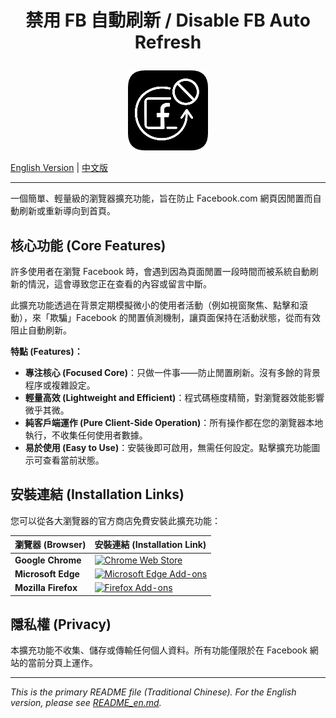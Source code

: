 # <p align="center">禁用 FB 自動刷新 / Disable FB Auto Refresh</p>
<p align="center"><img src="images/icon128__.png" alt="禁用 FB 自動刷新" width="128"></p>

[English Version](./README_en.md) | [中文版](./README.md)

---

一個簡單、輕量級的瀏覽器擴充功能，旨在防止 Facebook.com 網頁因閒置而自動刷新或重新導向到首頁。

## 核心功能 (Core Features)

許多使用者在瀏覽 Facebook 時，會遇到因為頁面閒置一段時間而被系統自動刷新的情況，這會導致您正在查看的內容或留言中斷。

此擴充功能透過在背景定期模擬微小的使用者活動（例如視窗聚焦、點擊和滾動），來「欺騙」Facebook 的閒置偵測機制，讓頁面保持在活動狀態，從而有效阻止自動刷新。

**特點 (Features)：**
- **專注核心 (Focused Core)**：只做一件事——防止閒置刷新。沒有多餘的背景程序或複雜設定。
- **輕量高效 (Lightweight and Efficient)**：程式碼極度精簡，對瀏覽器效能影響微乎其微。
- **純客戶端運作 (Pure Client-Side Operation)**：所有操作都在您的瀏覽器本地執行，不收集任何使用者數據。
- **易於使用 (Easy to Use)**：安裝後即可啟用，無需任何設定。點擊擴充功能圖示可查看當前狀態。

## 安裝連結 (Installation Links)

您可以從各大瀏覽器的官方商店免費安裝此擴充功能：

| 瀏覽器 (Browser) | 安裝連結 (Installation Link) |
| :--- | :--- |
| **Google Chrome** | [![Chrome Web Store](https://img.shields.io/badge/Chrome-Web_Store-blue?style=for-the-badge&logo=google-chrome&logoColor=white)](https://chromewebstore.google.com/detail/%E7%A6%81%E7%94%A8-fb-%E8%87%AA%E5%8B%95%E5%88%B7%E6%96%B0/bmeagdnojhgdgaoeiknnahagmdeakhkd) |
| **Microsoft Edge** | [![Microsoft Edge Add-ons](https://img.shields.io/badge/Microsoft-Edge_Addons-blue?style=for-the-badge&logo=microsoft-edge&logoColor=white)](https://microsoftedge.microsoft.com/addons/detail/ffneifknijjdcedbcbdkmaboemllfffn) |
| **Mozilla Firefox** | [![Firefox Add-ons](https://img.shields.io/badge/Firefox-Add--ons-orange?style=for-the-badge&logo=firefox-browser&logoColor=white)](https://addons.mozilla.org/zh-TW/firefox/addon/%E7%A6%81%E7%94%A8-fb-%E8%87%AA%E5%8B%95%E5%88%B7%E6%96%B0/) |

## 隱私權 (Privacy)
本擴充功能不收集、儲存或傳輸任何個人資料。所有功能僅限於在 Facebook 網站的當前分頁上運作。

---
*This is the primary README file (Traditional Chinese). For the English version, please see [README_en.md](./README_en.md).*
